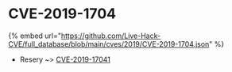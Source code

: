 # CVE-2019-1704
{% embed url="https://github.com/Live-Hack-CVE/full_database/blob/main/cves/2019/CVE-2019-1704.json" %}

* Resery ~> [CVE-2019-17041](https://www.alice-snow.ru/2019/database/cve-2019-1704/cve-2019-17041-resery)